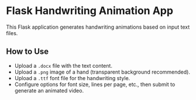 # Flask Handwriting Animation App

This Flask application generates handwriting animations based on input text files.

## How to Use
- Upload a `.docx` file with the text content.
- Upload a `.png` image of a hand (transparent background recommended).
- Upload a `.ttf` font file for the handwriting style.
- Configure options for font size, lines per page, etc., then submit to generate an animated video.
